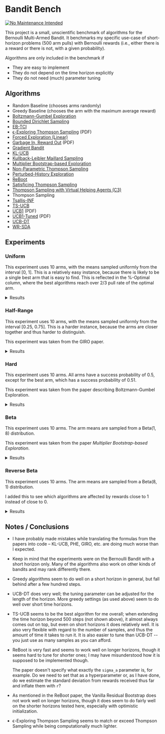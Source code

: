 # Bandit Bench

[![No Maintenance Intended](http://unmaintained.tech/badge.svg)](http://unmaintained.tech/)

This project is a small, unscientific benchmark of algorithms for the Bernoulli
Multi-Armed Bandit. It benchmarks my specific use-case of short-horizon problems
(500 arm pulls) with Bernoulli rewards (i.e., either there is a reward or there
is not, with a given probability).

Algorithms are only included in the benchmark if

- They are easy to implement
- They do not depend on the time horizon explicitly
- They do not need (much) parameter tuning

## Algorithms

- Random Baseline (chooses arms randomly)
- Greedy Baseline (chooses the arm with the maximum average reward)
- [Boltzmann-Gumbel Exploration](https://arxiv.org/abs/1705.10257)
- [Bounded Dirichlet Sampling](https://arxiv.org/abs/2111.09724)
- [EB-TCI](https://arxiv.org/abs/2206.05979)
- [ϵ-Exploring Thompson Sampling](https://proceedings.mlr.press/v202/jin23b/jin23b.pdf) (PDF)
- [Forced Exploration (Linear)](https://arxiv.org/abs/2312.07285)
- [Garbage In, Reward Out](http://proceedings.mlr.press/v97/kveton19a/kveton19a.pdf) (PDF)
- [Gradient Bandit](https://arxiv.org/abs/2402.17235)
- [KL-UCB](https://arxiv.org/abs/1102.2490)
- [Kullback-Leibler Maillard Sampling](https://arxiv.org/abs/2304.14989)
- [Multiplier Bootstrap-based Exploration](https://arxiv.org/abs/2302.01543)
- [Non-Parametric Thompson Sampling](https://proceedings.mlr.press/v117/riou20a.html)
- [Perturbed-History Exploration](https://arxiv.org/abs/1902.10089)
- [ReBoot](https://arxiv.org/abs/2002.08436)
- [Satisficing Thompson Sampling](https://arxiv.org/abs/1704.09028)
- [Thompson Sampling with Virtual Helping Agents (C3)](https://arxiv.org/abs/2209.08197)
- Thompson Sampling
- [Tsallis-INF](https://arxiv.org/abs/1807.07623)
- [TS-UCB](https://arxiv.org/abs/2006.06372)
- [UCB1](https://homes.di.unimi.it/~cesabian/Pubblicazioni/ml-02.pdf) (PDF)
- [UCB1-Tuned](https://homes.di.unimi.it/~cesabian/Pubblicazioni/ml-02.pdf) (PDF)
- [UCB-DT](https://arxiv.org/abs/2110.02690)
- [WR-SDA](https://arxiv.org/abs/2010.14323)

## Experiments

### Uniform

This experiment uses 10 arms, with the means sampled uniformly from the interval
[0, 1]. This is a relatively easy instance, because there is likely to be a
single best arm that is easy to find. This is reflected in the %-Optimal column,
where the best algorithms reach over 2/3 pull rate of the optimal arm.

<details>
<summary>Results</summary>

<!-- `> cat uniform.md` -->
<!-- BEGIN mdsh -->
| Algorithm                                                   | %-Optimal | Regret (Mean) | Regret (Median Absolute Deviation) |  Time  |
| ----------------------------------------------------------- | --------: | ------------: | ---------------------------------: | :----: |
| Vanilla Residual Bootstrap (init=1)                         |     73.31 |       16.9644 |                             3.0372 | 0.04s  |
| TS-UCB (100 samples)                                        |     72.43 |       17.4061 |                             3.2706 | 11.61s |
| TS-UCB (10 samples)                                         |     72.88 |       17.8546 |                             3.5976 | 1.17s  |
| UCB-DT (γ=1.00)                                             |     70.73 |       18.2706 |                             2.5295 | 0.51s  |
| UCB-DT (γ=0.90)                                             |     73.02 |       18.3178 |                             2.4600 | 0.51s  |
| UCB-DT (γ=0.95)                                             |     72.98 |       18.3323 |                             2.4505 | 0.51s  |
| UCB-DT (γ=0.75)                                             |     72.98 |       18.3605 |                             2.4852 | 0.52s  |
| Vanilla Residual Bootstrap (init=5)                         |     74.14 |       18.3977 |                             4.6928 | 0.04s  |
| Vanilla Residual Bootstrap (init=0)                         |     70.53 |       18.4180 |                             2.5125 | 0.05s  |
| ReBoot (r=0.50)                                             |     69.90 |       18.5399 |                             2.5231 | 0.04s  |
| ReBoot (r=0.25)                                             |     69.10 |       18.8862 |                             2.4942 | 0.05s  |
| ReBoot (r=0.90)                                             |     70.89 |       19.0026 |                             2.8707 | 0.04s  |
| ReBoot (r=1.00)                                             |     70.75 |       19.6511 |                             2.9337 | 0.04s  |
| Greedy                                                      |     67.48 |       19.7483 |                             2.4973 | 0.03s  |
| TS-UCB (1 samples)                                          |     72.28 |       19.9767 |                             5.3785 | 0.14s  |
| Thompson Sampling with Virtual Helping Agents (Combiner C3) |     63.36 |       21.1298 |                             6.2710 | 4.02s  |
| WR-SDA                                                      |     67.66 |       23.8199 |                             5.0460 | 0.35s  |
| Optimistic Thompson Sampling                                |     69.69 |       25.4924 |                             7.1978 | 0.17s  |
| Multiplier Bootstrap-based Exploration                      |     67.82 |       26.0614 |                             3.6393 | 0.99s  |
| ReBoot (r=1.50)                                             |     70.37 |       26.4939 |                             3.5531 | 0.04s  |
| ϵ-Exploring Thompson Sampling                               |     64.31 |       27.5471 |                             8.9868 | 0.03s  |
| Thompson Sampling                                           |     67.00 |       28.9445 |                             7.1632 | 0.13s  |
| Satisficing Thompson Sampling (ϵ=0.005)                     |     66.88 |       29.0225 |                             7.0900 | 0.17s  |
| Satisficing Thompson Sampling (ϵ=0.010)                     |     66.49 |       29.3398 |                             6.9895 | 0.17s  |
| KL-UCB                                                      |     67.56 |       29.6893 |                             7.4957 | 1.39s  |
| ReBoot (r=1.70)                                             |     68.47 |       31.4177 |                             3.6511 | 0.04s  |
| UCB1-Tuned                                                  |     62.81 |       31.7769 |                             3.6345 | 0.07s  |
| Non-Parametric Thompson Sampling                            |     64.59 |       33.8504 |                             7.0679 | 0.68s  |
| Bounded Dirichlet Sampling                                  |     64.70 |       34.2376 |                             7.1518 | 0.34s  |
| Satisficing Thompson Sampling (ϵ=0.050)                     |     58.20 |       34.9791 |                             6.9401 | 0.17s  |
| Kullback-Leibler Maillard Sampling                          |     60.53 |       37.5467 |                             8.4138 | 0.11s  |
| Perturbed-History Exploration (a=1.1)                       |     57.78 |       37.8970 |                             5.6488 | 0.13s  |
| ReBoot (r=2.10)                                             |     63.19 |       42.4910 |                             4.3076 | 0.04s  |
| Satisficing Thompson Sampling (ϵ=0.100)                     |     44.92 |       44.1840 |                            10.6738 | 0.17s  |
| Garbage In, Reward Out (a=0.10)                             |     57.08 |       44.4496 |                             4.8697 | 0.14s  |
| lil' UCB (δ=0.100)                                          |     52.87 |       44.9486 |                             5.5879 | 0.08s  |
| Tsallis-INF                                                 |     55.26 |       46.5441 |                             5.8549 | 0.21s  |
| Garbage In, Reward Out (a=0.33)                             |     51.88 |       51.5502 |                             5.3784 | 0.17s  |
| EB-TCI                                                      |     42.95 |       56.0202 |                            16.1098 | 0.07s  |
| Perturbed-History Exploration (a=2.1)                       |     48.19 |       56.7164 |                             6.0494 | 0.16s  |
| lil' UCB (δ=0.010)                                          |     44.60 |       62.4201 |                             6.5913 | 0.08s  |
| Garbage In, Reward Out (a=1.00)                             |     43.64 |       66.8026 |                             7.0771 | 0.19s  |
| Boltzmann-Gumbel Exploration                                |     44.52 |       69.1820 |                             6.7076 | 0.07s  |
| lil' UCB (δ=0.001)                                          |     39.59 |       74.2236 |                             8.0274 | 0.09s  |
| UCB1                                                        |     34.84 |       87.3965 |                            10.1205 | 0.05s  |
| Gradient Bandit                                             |     30.56 |      111.1047 |                            17.4381 | 0.08s  |
| Gradient Bandit (with baseline)                             |     31.78 |      114.0673 |                            11.6366 | 0.07s  |
| Forced Exploration                                          |     39.67 |      120.7367 |                            16.8185 | 0.02s  |
| Random                                                      |      9.99 |      205.0580 |                            30.3100 | 0.01s  |
<!-- END mdsh -->

</details>

### Half-Range

This experiment uses 10 arms, with the means sampled uniformly from the interval
\[0.25, 0.75\]. This is a harder instance, because the arms are closer together
and thus harder to distinguish.

This experiment was taken from the GIRO paper.

<details>
<summary>Results</summary>

<!-- `> cat half_range.md` -->
<!-- BEGIN mdsh -->
| Algorithm                                                   | %-Optimal | Regret (Mean) | Regret (Median Absolute Deviation) |  Time  |
| ----------------------------------------------------------- | --------: | ------------: | ---------------------------------: | :----: |
| Vanilla Residual Bootstrap (init=1)                         |     45.94 |       24.6010 |                             6.5389 | 0.04s  |
| UCB-DT (γ=0.90)                                             |     44.11 |       25.7379 |                             7.1522 | 0.53s  |
| UCB-DT (γ=0.95)                                             |     44.07 |       25.7444 |                             7.1627 | 0.53s  |
| UCB-DT (γ=0.75)                                             |     44.20 |       25.7518 |                             7.1508 | 0.53s  |
| Thompson Sampling with Virtual Helping Agents (Combiner C3) |     44.83 |       26.7704 |                             8.7872 | 1.87s  |
| TS-UCB (100 samples)                                        |     44.83 |       27.4483 |                             6.6267 | 11.68s |
| Vanilla Residual Bootstrap (init=0)                         |     39.98 |       27.7827 |                             9.2352 | 0.04s  |
| ReBoot (r=1.00)                                             |     41.18 |       27.8871 |                             8.3985 | 0.04s  |
| ReBoot (r=0.25)                                             |     39.43 |       27.9227 |                             9.4988 | 0.05s  |
| Greedy                                                      |     39.00 |       28.0151 |                             9.7636 | 0.03s  |
| ReBoot (r=0.90)                                             |     40.63 |       28.0172 |                             8.8135 | 0.04s  |
| UCB-DT (γ=1.00)                                             |     39.38 |       28.0689 |                             9.7290 | 0.52s  |
| ReBoot (r=0.50)                                             |     39.52 |       28.0805 |                             9.6491 | 0.04s  |
| TS-UCB (10 samples)                                         |     45.12 |       28.1337 |                             6.0061 | 1.18s  |
| Vanilla Residual Bootstrap (init=5)                         |     43.54 |       30.2281 |                             6.9636 | 0.04s  |
| ϵ-Exploring Thompson Sampling                               |     41.08 |       30.8109 |                             9.0357 | 0.04s  |
| Multiplier Bootstrap-based Exploration                      |     42.47 |       30.9818 |                             6.6402 | 1.00s  |
| TS-UCB (1 samples)                                          |     42.42 |       31.6765 |                             6.1443 | 0.14s  |
| ReBoot (r=1.50)                                             |     42.27 |       31.7111 |                             6.1746 | 0.04s  |
| WR-SDA                                                      |     38.17 |       34.3574 |                             7.8687 | 0.55s  |
| ReBoot (r=1.70)                                             |     39.81 |       35.3730 |                             6.1512 | 0.04s  |
| UCB1-Tuned                                                  |     39.23 |       36.0362 |                             5.7070 | 0.07s  |
| Optimistic Thompson Sampling                                |     37.57 |       38.4989 |                             7.1213 | 0.18s  |
| Thompson Sampling                                           |     35.68 |       40.6934 |                             7.4756 | 0.13s  |
| Satisficing Thompson Sampling (ϵ=0.005)                     |     35.61 |       40.7462 |                             7.4738 | 0.17s  |
| Satisficing Thompson Sampling (ϵ=0.010)                     |     35.54 |       40.8342 |                             7.6058 | 0.17s  |
| ReBoot (r=2.10)                                             |     36.02 |       41.5702 |                             6.5876 | 0.04s  |
| Perturbed-History Exploration (a=1.1)                       |     34.15 |       42.4480 |                             7.6337 | 0.15s  |
| KL-UCB                                                      |     35.22 |       42.8549 |                             6.2878 | 1.48s  |
| EB-TCI                                                      |     30.68 |       43.1680 |                             8.8295 | 0.07s  |
| Satisficing Thompson Sampling (ϵ=0.050)                     |     33.15 |       43.2663 |                             8.0491 | 0.17s  |
| Non-Parametric Thompson Sampling                            |     33.66 |       43.8953 |                             7.4578 | 0.70s  |
| Bounded Dirichlet Sampling                                  |     33.37 |       44.9539 |                             7.9732 | 0.43s  |
| Garbage In, Reward Out (a=0.10)                             |     32.82 |       44.9909 |                             7.5012 | 0.17s  |
| Tsallis-INF                                                 |     33.02 |       45.9683 |                             8.4113 | 0.22s  |
| lil' UCB (δ=0.100)                                          |     32.27 |       46.6215 |                             6.6925 | 0.08s  |
| Kullback-Leibler Maillard Sampling                          |     30.15 |       48.1212 |                             8.2677 | 0.12s  |
| Satisficing Thompson Sampling (ϵ=0.100)                     |     27.97 |       48.1233 |                            10.0095 | 0.17s  |
| Garbage In, Reward Out (a=0.33)                             |     30.19 |       49.2192 |                             8.0236 | 0.19s  |
| Perturbed-History Exploration (a=2.1)                       |     28.34 |       52.5133 |                             8.3130 | 0.17s  |
| lil' UCB (δ=0.010)                                          |     26.26 |       57.2169 |                             8.1942 | 0.08s  |
| Garbage In, Reward Out (a=1.00)                             |     25.47 |       58.0660 |                             8.8999 | 0.20s  |
| Boltzmann-Gumbel Exploration                                |     25.93 |       58.3994 |                             8.7698 | 0.08s  |
| lil' UCB (δ=0.001)                                          |     23.15 |       63.1709 |                             9.1364 | 0.08s  |
| Forced Exploration                                          |     27.38 |       65.0601 |                             9.4003 | 0.02s  |
| UCB1                                                        |     20.65 |       68.4993 |                            10.1090 | 0.05s  |
| Gradient Bandit                                             |     19.16 |       75.6775 |                            12.1688 | 0.08s  |
| Gradient Bandit (with baseline)                             |     18.70 |       77.4743 |                            10.5750 | 0.07s  |
| Random                                                      |      9.99 |      102.5290 |                            15.1550 | 0.01s  |
<!-- END mdsh -->

</details>

### Hard

This experiment uses 10 arms. All arms have a success probability of 0.5, except
for the best arm, which has a success probability of 0.51.

This experiment was taken from the paper describing Boltzmann-Gumbel Exploration.

<details>
<summary>Results</summary>

<!-- `> cat hard.md` -->
<!-- BEGIN mdsh -->
| Algorithm                                                   | %-Optimal | Regret (Mean) | Regret (Median Absolute Deviation) |  Time  |
| ----------------------------------------------------------- | --------: | ------------: | ---------------------------------: | :----: |
| Greedy                                                      |     16.60 |        4.1700 |                             0.0100 | 0.03s  |
| ReBoot (r=0.25)                                             |     14.23 |        4.2883 |                             0.0200 | 0.05s  |
| Vanilla Residual Bootstrap (init=0)                         |     13.97 |        4.3017 |                             0.0600 | 0.04s  |
| ϵ-Exploring Thompson Sampling                               |     13.52 |        4.3242 |                             0.1100 | 0.04s  |
| UCB-DT (γ=0.90)                                             |     13.15 |        4.3424 |                             0.0100 | 0.53s  |
| UCB-DT (γ=0.95)                                             |     13.15 |        4.3424 |                             0.0100 | 0.53s  |
| UCB-DT (γ=1.00)                                             |     13.07 |        4.3464 |                             0.0200 | 0.53s  |
| ReBoot (r=0.50)                                             |     13.07 |        4.3467 |                             0.0200 | 0.05s  |
| Forced Exploration                                          |     13.05 |        4.3476 |                             0.1900 | 0.02s  |
| UCB-DT (γ=0.75)                                             |     12.93 |        4.3535 |                             0.0100 | 0.53s  |
| Vanilla Residual Bootstrap (init=1)                         |     12.84 |        4.3582 |                             0.1700 | 0.04s  |
| ReBoot (r=0.90)                                             |     12.62 |        4.3688 |                             0.1300 | 0.05s  |
| ReBoot (r=1.00)                                             |     12.46 |        4.3769 |                             0.1800 | 0.04s  |
| TS-UCB (100 samples)                                        |     12.06 |        4.3971 |                             0.2500 | 11.74s |
| ReBoot (r=1.50)                                             |     11.62 |        4.4190 |                             0.3800 | 0.04s  |
| TS-UCB (10 samples)                                         |     11.58 |        4.4209 |                             0.4400 | 1.19s  |
| Vanilla Residual Bootstrap (init=5)                         |     11.51 |        4.4247 |                             0.4400 | 0.04s  |
| EB-TCI                                                      |     11.50 |        4.4250 |                             0.4400 | 0.08s  |
| Multiplier Bootstrap-based Exploration                      |     11.49 |        4.4257 |                             0.2500 | 1.00s  |
| Thompson Sampling with Virtual Helping Agents (Combiner C3) |     11.48 |        4.4258 |                             0.4000 | 0.74s  |
| WR-SDA                                                      |     11.44 |        4.4278 |                             0.3200 | 0.37s  |
| ReBoot (r=1.70)                                             |     11.34 |        4.4332 |                             0.4200 | 0.04s  |
| TS-UCB (1 samples)                                          |     11.26 |        4.4368 |                             0.4600 | 0.14s  |
| Optimistic Thompson Sampling                                |     11.26 |        4.4371 |                             0.4400 | 0.18s  |
| Tsallis-INF                                                 |     11.25 |        4.4377 |                             0.2900 | 0.22s  |
| ReBoot (r=2.10)                                             |     11.24 |        4.4380 |                             0.4200 | 0.05s  |
| Non-Parametric Thompson Sampling                            |     11.22 |        4.4391 |                             0.4100 | 0.71s  |
| Thompson Sampling                                           |     11.21 |        4.4397 |                             0.4300 | 0.14s  |
| Satisficing Thompson Sampling (ϵ=0.005)                     |     11.20 |        4.4398 |                             0.4400 | 0.18s  |
| Satisficing Thompson Sampling (ϵ=0.010)                     |     11.20 |        4.4401 |                             0.4400 | 0.17s  |
| Perturbed-History Exploration (a=1.1)                       |     11.20 |        4.4402 |                             0.4300 | 0.16s  |
| Garbage In, Reward Out (a=0.10)                             |     11.19 |        4.4404 |                             0.4200 | 0.18s  |
| Satisficing Thompson Sampling (ϵ=0.050)                     |     11.15 |        4.4426 |                             0.4100 | 0.17s  |
| Garbage In, Reward Out (a=0.33)                             |     11.08 |        4.4462 |                             0.3700 | 0.19s  |
| KL-UCB                                                      |     11.06 |        4.4468 |                             0.3000 | 1.48s  |
| Perturbed-History Exploration (a=2.1)                       |     10.95 |        4.4524 |                             0.3300 | 0.18s  |
| Kullback-Leibler Maillard Sampling                          |     10.94 |        4.4530 |                             0.3300 | 0.12s  |
| lil' UCB (δ=0.100)                                          |     10.92 |        4.4539 |                             0.2800 | 0.08s  |
| Bounded Dirichlet Sampling                                  |     10.91 |        4.4545 |                             0.2900 | 0.39s  |
| UCB1-Tuned                                                  |     10.82 |        4.4591 |                             0.4600 | 0.07s  |
| Satisficing Thompson Sampling (ϵ=0.100)                     |     10.78 |        4.4612 |                             0.3100 | 0.18s  |
| lil' UCB (δ=0.010)                                          |     10.75 |        4.4625 |                             0.2500 | 0.08s  |
| Boltzmann-Gumbel Exploration                                |     10.73 |        4.4636 |                             0.2600 | 0.07s  |
| Garbage In, Reward Out (a=1.00)                             |     10.72 |        4.4642 |                             0.2600 | 0.21s  |
| lil' UCB (δ=0.001)                                          |     10.59 |        4.4707 |                             0.1700 | 0.08s  |
| UCB1                                                        |     10.26 |        4.4872 |                             0.1300 | 0.04s  |
| Gradient Bandit (with baseline)                             |     10.23 |        4.4885 |                             0.1100 | 0.07s  |
| Gradient Bandit                                             |     10.18 |        4.4912 |                             0.1300 | 0.08s  |
| Random                                                      |      9.98 |        4.5008 |                             0.0400 | 0.01s  |
<!-- END mdsh -->

</details>

### Beta

This experiment uses 10 arms. The arm means are sampled from a Beta(1, 8) distribution.

This experiment was taken from the paper *Multiplier Bootstrap-based Exploration*.

<details>
<summary>Results</summary>

<!-- `> cat beta.md` -->
<!-- BEGIN mdsh -->
| Algorithm                                                   | %-Optimal | Regret (Mean) | Regret (Median Absolute Deviation) |  Time  |
| ----------------------------------------------------------- | --------: | ------------: | ---------------------------------: | :----: |
| Vanilla Residual Bootstrap (init=1)                         |     56.71 |       22.3221 |                             4.6914 | 0.05s  |
| ReBoot (r=1.00)                                             |     55.00 |       22.7015 |                             5.7422 | 0.05s  |
| UCB-DT (γ=0.75)                                             |     55.00 |       22.7051 |                             6.0302 | 0.50s  |
| UCB-DT (γ=0.95)                                             |     54.67 |       22.8374 |                             6.0357 | 0.50s  |
| UCB-DT (γ=0.90)                                             |     54.53 |       22.8662 |                             6.0630 | 0.50s  |
| UCB-DT (γ=1.00)                                             |     53.44 |       22.9767 |                             7.3694 | 0.49s  |
| ReBoot (r=0.90)                                             |     53.45 |       23.1910 |                             6.5038 | 0.05s  |
| Thompson Sampling with Virtual Helping Agents (Combiner C3) |     56.91 |       23.2902 |                             7.1493 | 2.84s  |
| TS-UCB (100 samples)                                        |     56.19 |       25.1924 |                             4.4774 | 12.54s |
| ReBoot (r=1.50)                                             |     55.33 |       25.5983 |                             4.8770 | 0.05s  |
| Multiplier Bootstrap-based Exploration                      |     54.92 |       25.7531 |                             5.7460 | 1.01s  |
| TS-UCB (10 samples)                                         |     54.99 |       26.7554 |                             4.4802 | 1.27s  |
| ReBoot (r=1.70)                                             |     54.15 |       27.8226 |                             5.3817 | 0.05s  |
| TS-UCB (1 samples)                                          |     52.72 |       29.8275 |                             5.0292 | 0.15s  |
| ReBoot (r=0.50)                                             |     44.19 |       30.2711 |                            12.3522 | 0.05s  |
| ReBoot (r=2.10)                                             |     51.74 |       32.4011 |                             6.6040 | 0.05s  |
| ϵ-Exploring Thompson Sampling                               |     44.70 |       33.6912 |                            12.4300 | 0.04s  |
| UCB1-Tuned                                                  |     48.78 |       34.1720 |                             5.7265 | 0.08s  |
| Vanilla Residual Bootstrap (init=5)                         |     48.61 |       35.5557 |                             5.6832 | 0.04s  |
| Optimistic Thompson Sampling                                |     47.54 |       36.0169 |                             6.2395 | 0.19s  |
| Garbage In, Reward Out (a=0.10)                             |     46.27 |       36.5880 |                             6.6192 | 0.14s  |
| Satisficing Thompson Sampling (ϵ=0.005)                     |     45.53 |       38.0235 |                             6.6411 | 0.18s  |
| Thompson Sampling                                           |     45.50 |       38.0338 |                             6.6413 | 0.14s  |
| Satisficing Thompson Sampling (ϵ=0.010)                     |     45.41 |       38.1336 |                             6.6271 | 0.18s  |
| KL-UCB                                                      |     45.13 |       38.3085 |                             5.9510 | 1.45s  |
| Vanilla Residual Bootstrap (init=0)                         |     38.13 |       39.3544 |                            19.2688 | 0.05s  |
| ReBoot (r=0.25)                                             |     37.92 |       39.3729 |                            19.8975 | 0.05s  |
| Non-Parametric Thompson Sampling                            |     44.28 |       39.6896 |                             6.8661 | 0.70s  |
| Greedy                                                      |     37.36 |       39.9645 |                            20.3130 | 0.03s  |
| Bounded Dirichlet Sampling                                  |     44.03 |       40.2371 |                             6.7909 | 0.43s  |
| WR-SDA                                                      |     37.82 |       40.8505 |                            18.3470 | 0.67s  |
| Satisficing Thompson Sampling (ϵ=0.050)                     |     41.92 |       41.3247 |                             7.3104 | 0.18s  |
| Kullback-Leibler Maillard Sampling                          |     41.32 |       41.7427 |                             7.4157 | 0.12s  |
| Perturbed-History Exploration (a=1.1)                       |     41.26 |       43.0633 |                             7.6161 | 0.16s  |
| Garbage In, Reward Out (a=0.33)                             |     38.72 |       46.2679 |                             7.9517 | 0.18s  |
| Satisficing Thompson Sampling (ϵ=0.100)                     |     33.92 |       48.8980 |                             9.5939 | 0.19s  |
| lil' UCB (δ=0.100)                                          |     36.67 |       49.0887 |                             7.5057 | 0.09s  |
| Perturbed-History Exploration (a=2.1)                       |     33.06 |       54.2431 |                             9.6641 | 0.19s  |
| Tsallis-INF                                                 |     32.65 |       55.1568 |                            11.1605 | 0.24s  |
| Forced Exploration                                          |     33.93 |       58.8258 |                            16.0080 | 0.03s  |
| EB-TCI                                                      |     24.85 |       58.9761 |                            22.9968 | 0.08s  |
| Garbage In, Reward Out (a=1.00)                             |     29.74 |       58.9955 |                            11.3563 | 0.22s  |
| Boltzmann-Gumbel Exploration                                |     30.21 |       59.0762 |                            11.4529 | 0.08s  |
| lil' UCB (δ=0.010)                                          |     29.49 |       59.3792 |                            11.2005 | 0.09s  |
| lil' UCB (δ=0.001)                                          |     25.59 |       65.3146 |                            14.4606 | 0.09s  |
| UCB1                                                        |     22.44 |       70.4627 |                            16.8609 | 0.05s  |
| Gradient Bandit                                             |     20.43 |       75.0125 |                            17.3070 | 0.08s  |
| Gradient Bandit (with baseline)                             |     20.06 |       75.7085 |                            17.5892 | 0.08s  |
| Random                                                      |      9.99 |       94.2791 |                            25.9206 | 0.01s  |
<!-- END mdsh -->

</details>

### Reverse Beta

This experiment uses 10 arms. The arm means are sampled from a Beta(8, 1) distribution.

I added this to see which algorithms are affected by rewards close to 1 instead of close to 0.

<details>
<summary>Results</summary>

<!-- `> cat reverse_beta.md` -->
<!-- BEGIN mdsh -->
| Algorithm                                                   | %-Optimal | Regret (Mean) | Regret (Median Absolute Deviation) |  Time  |
| ----------------------------------------------------------- | --------: | ------------: | ---------------------------------: | :----: |
| TS-UCB (100 samples)                                        |     58.71 |        7.4481 |                             2.1886 | 11.86s |
| TS-UCB (10 samples)                                         |     57.79 |        7.8999 |                             1.9148 | 1.20s  |
| TS-UCB (1 samples)                                          |     57.53 |        8.3487 |                             1.7839 | 0.15s  |
| Vanilla Residual Bootstrap (init=5)                         |     54.98 |        8.6023 |                             1.5733 | 0.04s  |
| Vanilla Residual Bootstrap (init=1)                         |     54.29 |        8.6730 |                             1.5690 | 0.04s  |
| UCB-DT (γ=1.00)                                             |     55.22 |        8.6731 |                             1.5458 | 0.53s  |
| ReBoot (r=0.50)                                             |     53.85 |        8.7544 |                             1.5784 | 0.05s  |
| Vanilla Residual Bootstrap (init=0)                         |     53.82 |        8.7563 |                             1.5834 | 0.05s  |
| UCB-DT (γ=0.90)                                             |     55.32 |        8.7670 |                             1.5465 | 0.53s  |
| UCB-DT (γ=0.95)                                             |     55.25 |        8.7822 |                             1.5484 | 0.53s  |
| ReBoot (r=0.25)                                             |     53.65 |        8.7916 |                             1.5797 | 0.05s  |
| ReBoot (r=0.90)                                             |     54.52 |        8.8017 |                             1.5919 | 0.05s  |
| Greedy                                                      |     53.46 |        8.8426 |                             1.5877 | 0.03s  |
| UCB-DT (γ=0.75)                                             |     55.50 |        8.8734 |                             1.5938 | 0.53s  |
| ReBoot (r=1.00)                                             |     54.58 |        8.9873 |                             1.6223 | 0.05s  |
| Optimistic Thompson Sampling                                |     55.57 |        9.3600 |                             3.3451 | 0.18s  |
| WR-SDA                                                      |     52.20 |       10.4022 |                             2.8202 | 0.21s  |
| ϵ-Exploring Thompson Sampling                               |     44.32 |       11.1621 |                             4.2373 | 0.04s  |
| KL-UCB                                                      |     51.72 |       11.7599 |                             3.6028 | 1.21s  |
| Thompson Sampling                                           |     48.36 |       12.6305 |                             2.8003 | 0.14s  |
| Thompson Sampling with Virtual Helping Agents (Combiner C3) |     36.88 |       12.6832 |                             4.2582 | 2.43s  |
| ReBoot (r=1.50)                                             |     50.83 |       12.6931 |                             2.2936 | 0.05s  |
| Satisficing Thompson Sampling (ϵ=0.005)                     |     48.28 |       12.7174 |                             2.8361 | 0.18s  |
| Satisficing Thompson Sampling (ϵ=0.010)                     |     46.43 |       13.2106 |                             2.8578 | 0.18s  |
| Non-Parametric Thompson Sampling                            |     47.42 |       13.7743 |                             4.3390 | 0.71s  |
| Bounded Dirichlet Sampling                                  |     45.50 |       14.7444 |                             4.6974 | 0.37s  |
| ReBoot (r=1.70)                                             |     48.26 |       14.9293 |                             2.5980 | 0.05s  |
| Kullback-Leibler Maillard Sampling                          |     43.49 |       15.3254 |                             5.1663 | 0.11s  |
| Multiplier Bootstrap-based Exploration                      |     37.02 |       17.2756 |                             2.6160 | 1.01s  |
| Satisficing Thompson Sampling (ϵ=0.050)                     |     27.59 |       18.2837 |                             5.3096 | 0.18s  |
| ReBoot (r=2.10)                                             |     42.67 |       19.2490 |                             3.3197 | 0.05s  |
| EB-TCI                                                      |     35.83 |       20.0130 |                             5.2114 | 0.07s  |
| UCB1-Tuned                                                  |     25.26 |       23.1257 |                             3.4924 | 0.08s  |
| Tsallis-INF                                                 |     26.49 |       23.5590 |                             4.3226 | 0.21s  |
| Satisficing Thompson Sampling (ϵ=0.100)                     |     17.38 |       25.0755 |                             9.0207 | 0.17s  |
| Perturbed-History Exploration (a=1.1)                       |     24.23 |       25.1162 |                             4.2813 | 0.17s  |
| Garbage In, Reward Out (a=0.10)                             |     25.73 |       25.2640 |                             4.0182 | 0.15s  |
| Garbage In, Reward Out (a=0.33)                             |     21.04 |       28.6989 |                             4.8275 | 0.20s  |
| lil' UCB (δ=0.100)                                          |     19.28 |       28.8759 |                             4.7214 | 0.08s  |
| Forced Exploration                                          |     31.25 |       30.1683 |                             5.7161 | 0.03s  |
| Perturbed-History Exploration (a=2.1)                       |     18.80 |       30.7373 |                             5.2197 | 0.19s  |
| lil' UCB (δ=0.010)                                          |     16.77 |       32.6000 |                             5.5344 | 0.08s  |
| Garbage In, Reward Out (a=1.00)                             |     17.31 |       32.8438 |                             5.6154 | 0.22s  |
| Boltzmann-Gumbel Exploration                                |     17.50 |       33.1221 |                             5.5971 | 0.08s  |
| lil' UCB (δ=0.001)                                          |     15.55 |       34.6643 |                             5.9113 | 0.08s  |
| UCB1                                                        |     14.58 |       36.5304 |                             6.3337 | 0.05s  |
| Gradient Bandit                                             |     13.75 |       39.9529 |                             8.1144 | 0.08s  |
| Gradient Bandit (with baseline)                             |     13.20 |       41.3526 |                             7.4311 | 0.08s  |
| Random                                                      |      9.97 |       49.8281 |                             9.9126 | 0.01s  |
<!-- END mdsh -->

</details>

## Notes / Conclusions

- I have probably made mistakes while translating the formulas from the papers
  into code – KL-UCB, PHE, GIRO, etc. are doing much worse than I expected.

- Keep in mind that the experiments were on the Bernoulli Bandit with a short
  horizon only. Many of the algorithms also work on other kinds of bandits and
  may rank differently there.

- Greedy algorithms seem to do well on a short horizon in general, but fall
  behind after a few hundred steps.

- UCB-DT does very well; the tuning parameter can be adjusted for the length
  of the horizon. More greedy settings (as used above) seem to do well over
  short time horizons.

- TS-UCB seems to be the best algorithm for me overall; when extending the time
  horizon beyond 500 steps (not shown above), it almost always comes out on top,
  but even on short horizons it does relatively well. It is also very flexible
  with regard to the number of samples, and thus the amount of time it takes to
  run it. It is also easier to tune than UCB-DT -- you just use as many samples
  as you can afford.

- ReBoot is very fast and seems to work well on longer horizons, though it seems
  hard to tune for shorter ones; I may have misunderstood how it is supposed to
  be implemented though.

  The paper doesn't specify what exactly the `sigma_a` parameter is, for
  example. Do we need to set that as a hyperparameter or, as I have done, do we
  estimate the standard deviation from rewards received thus far and inflate
  them with `r`?

- As mentioned in the ReBoot paper, the Vanilla Residual Bootstrap does not work
  well on longer horizons, though it does seem to do fairly well on the shorter
  horizons tested here, especially with optimistic initialization.

- ϵ-Exploring Thompson Sampling seems to match or exceed Thompson Sampling
  while being computationally much lighter.
